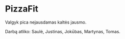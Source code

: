 # PizzaFit
Valgyk pica nejausdamas kaltės jausmo.

Darbą atliko:
Saulė,
Justinas,
Jokūbas,
Martynas,
Tomas.
